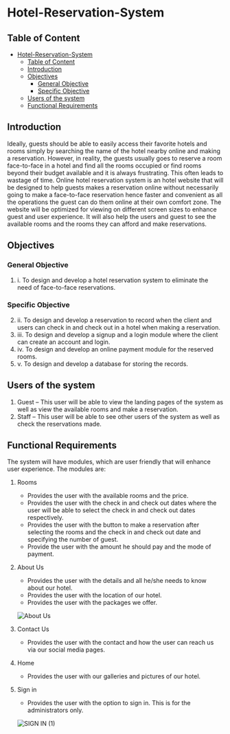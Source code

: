 # Hotel-Reservation-System
## Table of Content
- [Hotel-Reservation-System](#hotel-reservation-system)
  - [Table of Content](#table-of-content)
  - [Introduction](#introduction)
  - [Objectives](#objectives)
    - [General Objective](#general-objective)
    - [Specific Objective](#specific-objective)
  - [Users of the system](#users-of-the-system)
  - [Functional Requirements](#functional-requirements)
   
## Introduction
Ideally, guests should be able to easily access their favorite hotels and rooms simply by searching the name of the hotel nearby online and making a reservation. However, in reality, the guests usually goes to reserve a room face-to-face in a hotel and find all the rooms occupied or find rooms beyond their budget available and it is always frustrating. This often leads to wastage of time. Online hotel reservation system is an hotel website that will be designed to help guests makes a reservation online without necessarily going to make a face-to-face reservation hence faster and convenient as all the operations the guest can do them online at their own comfort zone. The website will be optimized for viewing on different screen sizes to enhance guest and user experience. It will also help the users and guest to see the available rooms and the rooms they can afford and make reservations.

## Objectives
### General Objective
1. i.	To design and develop a hotel reservation system to eliminate the need of face-to-face reservations.
   
### Specific Objective
2. ii.	To design and develop a reservation to record when the client and users can check in and check out in a hotel when making a reservation.
3. iii.	To design and develop a signup and a login module where the client can create an account and login.
4. iv.	To design and develop an online payment module for the reserved rooms.
5. v.	To design and develop a database for storing the records.

## Users of the system
1. Guest – This user will be able to view the landing pages of the system as well as view the available rooms and make a reservation.
2. Staff – This user will be able to see other users of the system as well as check the reservations made.   

## Functional Requirements
The system will have modules, which are user friendly that will enhance user experience. The modules are: 
1. Rooms
   * Provides the user with the available rooms and the price. 
   * Provides the user with the check in and check out dates where the user will be able to select the check in and check out dates respectively.
   * Provides the user with the button to make a reservation after selecting the rooms and the check in and check out date and specifying the number of guest. 
   * Provide the user with the amount he should pay and the mode of payment. 
   
   
   
2. About Us
   * Provides the user with the details and all he/she needs to know about our hotel.
   * Provides the user with the location of our hotel.
   * Provides the user with the packages we offer.
   
   ![About Us](https://user-images.githubusercontent.com/73425838/122779411-827c5800-d2b6-11eb-9a7b-c0a5eb8b511e.png)
  
3. Contact Us
   * Provides the user with the contact and how the user can reach us via our social media pages. 
4. Home
   * Provides the user with our galleries and pictures of our hotel.
   

5. Sign in
   * Provides the user with the option to sign in. This is for the administrators only.
   
   ![SIGN IN (1)](https://user-images.githubusercontent.com/73425838/122901605-5adccc80-d356-11eb-8428-442858793787.png)
